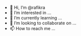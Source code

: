 - 👋 Hi, I’m @rafikra
- 👀 I’m interested in ...
- 🌱 I’m currently learning ...
- 💞️ I’m looking to collaborate on ...
- 📫 How to reach me ...

<!---
rafikra/rafikra is a ✨ special ✨ repository because its `README.md` (this file) appears on your GitHub profile.
You can click the Preview link to take a look at your changes.
--->
